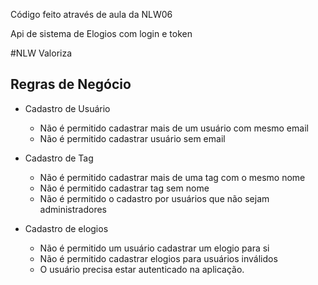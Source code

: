 Código feito através de aula da NLW06

Api de sistema de Elogios com login e token



#NLW Valoriza

## Regras de Negócio

- Cadastro de Usuário
  - Não é permitido cadastrar mais de um usuário com mesmo email
  - Não é permitido cadastrar usuário sem email

- Cadastro de Tag
  - Não é permitido cadastrar mais de uma tag com o mesmo nome
  - Não é permitido cadastrar tag sem nome
  - Não é permitido o cadastro por usuários que não sejam administradores

- Cadastro de elogios
  - Não é permitido um usuário cadastrar um elogio para si
  - Não é permitido cadastrar elogios para usuários inválidos
  - O usuário precisa estar autenticado na aplicação.
